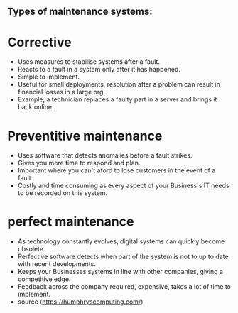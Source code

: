 ## Types of maintenance systems:
# Corrective
* Uses measures to stabilise systems after a fault.
* Reacts to a fault in a system only after it has happened.
* Simple to implement.
* Useful for small deployments, resolution after a problem can result in financial losses in a large org.
* Example, a technician replaces a faulty part in a server and brings it back online.


# Preventitive maintenance
* Uses software that detects anomalies before a fault strikes.
* Gives you more time to respond and plan.
* Important where you can't aford to lose customers in the event of a fault.
* Costly and time consuming as  every aspect of your Business's IT needs to be recorded on this system.
# perfect maintenance
* As technology constantly evolves, digital systems can quickly become obsolete.
* Perfective software detects when part of the system is not to up to date with recent developments.
* Keeps your Businesses systems in line with other companies, giving a competitive edge.
* Feedback across the company required, expensive, takes a lot of time to implement.
* source (https://humphryscomputing.com/)
